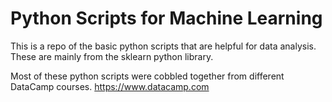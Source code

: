# Python Scripts for Machine Learning
This is a repo of the basic python scripts that are helpful for data analysis. These are mainly from the sklearn python library.  
  
Most of these python scripts were cobbled together from different DataCamp courses. https://www.datacamp.com
